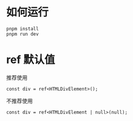 # 如何运行

```
pnpm install
pnpm run dev
```

# ref 默认值

推荐使用

```tsx
const div = ref<HTMLDivElement>();
```

不推荐使用

```tsx
const div = ref<HTMLDivElement | null>(null);
```
